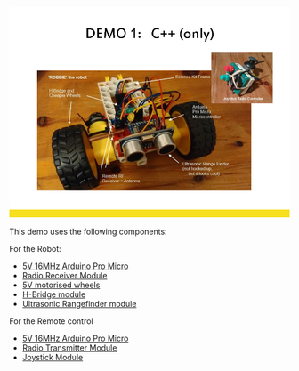 
![Slide63.PNG](Slide63.PNG)

This demo uses the following components:

For the Robot:

- [5V 16MHz Arduino Pro Micro](https://www.sparkfun.com/products/12640) 
- [Radio Receiver Module](http://www.ebay.com/itm/Mini-RF-Transmitter-Receiver-Module-Wireless-Link-Kit-Antennas-for-Arduino-/132012986957)
- [5V motorised wheels](http://www.ebay.com/itm/2pcs-Smart-Car-Robot-Plastic-Tire-Wheel-With-DC-3-6v-Gear-Motor-For-Arduino-/222366070168) 
- [H-Bridge module](http://www.ebay.com/itm/2x-H-bridge-Stepper-Motor-Controller-Dual-Board-HG7881-Driver-Module-For-Arduino-/272169655955)
- [Ultrasonic Rangefinder module](http://www.ebay.com/itm/5PCS-Ultrasonic-Sensor-Module-HC-SR04-Distance-Measuring-Sensor-for-arduino-SR04-/170897438205)

For the Remote control

- [5V 16MHz Arduino Pro Micro](https://www.sparkfun.com/products/12640) 
- [Radio Transmitter Module](http://www.ebay.com/itm/433MHZ-Transmitter-Module-SYN115-ASK-Wireless-Module-/201551034505)
- [Joystick Module](http://www.ebay.com/itm/1pc-JoyStick-Breakout-Module-Shield-For-PS2-Joystick-Game-Controller-Arduino-/172271501564)
